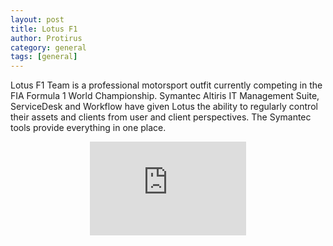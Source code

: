 ```yaml
---
layout: post
title: Lotus F1
author: Protirus
category: general
tags: [general]
---
```


Lotus F1 Team is a professional motorsport outfit currently competing in the FIA Formula 1 World Championship. Symantec Altiris IT Management Suite, ServiceDesk and Workflow have given Lotus the ability to regularly control their assets and clients from user and client perspectives. The Symantec tools provide everything in one place.

<div style="text-align: center;">
    <iframe width="250" height="150" src="https://www.youtube.com/embed/7b_AWwLtKDA" frameborder="0" allowfullscreen=""></iframe>
</div>
